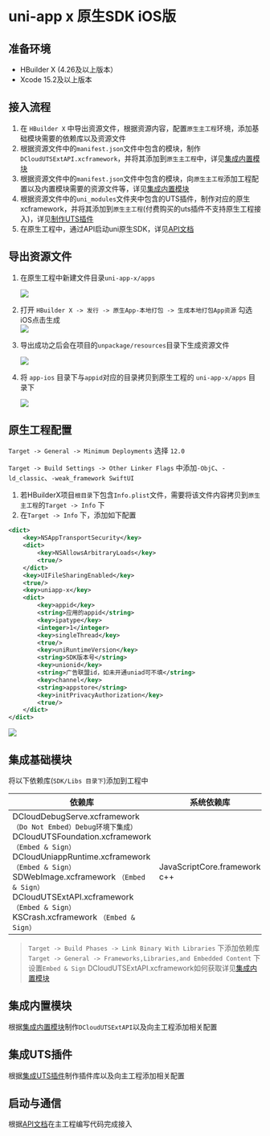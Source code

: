 # uni-app x 原生SDK iOS版

## 准备环境
* HBuilder X (4.26及以上版本）
* Xcode 15.2及以上版本

## 接入流程
1. 在 `HBuilder X` 中导出资源文件，根据资源内容，配置`原生主工程`环境，添加基础模块需要的依赖库以及资源文件
2. 根据资源文件中的`manifest.json`文件中包含的模块，制作`DCloudUTSExtAPI.xcframework`，并将其添加到`原生主工程`中，详见[集成内置模块](../modules/ios/modules.md)
3. 根据资源文件中的`manifest.json`文件中包含的模块，向`原生主工程`添加工程配置以及内置模块需要的资源文件等，详见[集成内置模块](../modules/ios/modules.md)
4. 根据资源文件中的`uni_modules`文件夹中包含的UTS插件，制作对应的原生xcframework，并将其添加到`原生主工程`(付费购买的uts插件不支持原生工程接入)，详见[制作UTS插件](iosuts.md)
5. 在原生工程中，通过API启动uni原生SDK，详见[API文档](iosapi.md)

## 导出资源文件
1. 在原生工程中新建文件目录`uni-app-x/apps`   

    ![](https://web-ext-storage.dcloud.net.cn/native/doc/iOS/create_resources_document.png)

2. 打开 `HBuilder X -> 发行 -> 原生App-本地打包 -> 生成本地打包App资源` 勾选iOS点击生成  
    ![](https://web-ext-storage.dcloud.net.cn/native/doc/iOS/export.png)


3. 导出成功之后会在项目的`unpackage/resources`目录下生成资源文件   

    ![](https://web-ext-storage.dcloud.net.cn/native/doc/iOS/resources.png)

4. 将 `app-ios` 目录下与`appid`对应的目录拷贝到原生工程的 `uni-app-x/apps` 目录下    

    ![](https://web-ext-storage.dcloud.net.cn/native/doc/iOS/copy_resources.png)



## 原生工程配置

`Target -> General -> Minimum Deployments` 选择 `12.0`   

`Target -> Build Settings -> Other Linker Flags` 中添加`-ObjC`、`-ld_classic`、`-weak_framework SwiftUI`

1. 若HBuilderX项目`根目录`下包含`Info.plist`文件，需要将该文件内容拷贝到`原生主工程`的`Target -> Info` 下
2. 在`Target -> Info` 下，添加如下配置
```xml
<dict>
	<key>NSAppTransportSecurity</key>
	<dict>
		<key>NSAllowsArbitraryLoads</key>
		<true/>
	</dict>
	<key>UIFileSharingEnabled</key>
	<true/>
	<key>uniapp-x</key>
	<dict>
		<key>appid</key>
		<string>应用的appid</string>
		<key>ipatype</key>
		<integer>1</integer>
		<key>singleThread</key>
		<true/>
		<key>uniRuntimeVersion</key>
		<string>SDK版本号</string>
		<key>unionid</key>
		<string>广告联盟id，如未开通uniad可不填</string>
		<key>channel</key>
		<string>appstore</string>
		<key>initPrivacyAuthorization</key>
		<true/>
	</dict>
</dict>
```
![](https://web-ext-storage.dcloud.net.cn/native/doc/iOS/uniappx_app_info.png)



## 集成基础模块
将以下依赖库(`SDK/Libs 目录下`)添加到工程中

| 依赖库 | 系统依赖库 |
| ---   | ---|
| DCloudDebugServe.xcframework `（Do Not Embed）Debug环境下集成）` <br> DCloudUTSFoundation.xcframework `（Embed & Sign）` <br> DCloudUniappRuntime.xcframework `（Embed & Sign）` <br> SDWebImage.xcframework `（Embed & Sign）` <br> DCloudUTSExtAPI.xcframework `（Embed & Sign）` <br> KSCrash.xcframework `（Embed & Sign）`   |   JavaScriptCore.framework <br> c++ |

> `Target -> Build Phases -> Link Binary With Libraries` 下添加依赖库
> `Target -> General -> Frameworks,Libraries,and Embedded Content` 下设置`Embed & Sign`
> DCloudUTSExtAPI.xcframework如何获取详见[集成内置模块](../modules/ios/modules.md)

## 集成内置模块
根据[集成内置模块](../modules/ios/modules.md)制作`DCloudUTSExtAPI`以及向主工程添加相关配置

## 集成UTS插件
根据[集成UTS插件](iosuts.md)制作插件库以及向主工程添加相关配置

## 启动与通信
根据[API文档](iosapi.md)在主工程编写代码完成接入